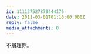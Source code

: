 ```yaml
---
id: 111137527879444176
date: 2011-03-01T01:16:00.000Z
reply: false
media_attachments: 0
---
```


不屑理你。 ​​​​

